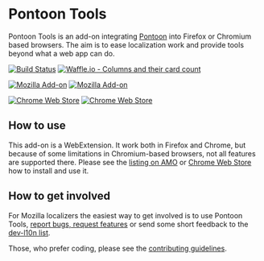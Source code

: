 # Pontoon Tools
Pontoon Tools is an add-on integrating [Pontoon](https://pontoon.mozilla.org/) into Firefox or Chromium based browsers. The aim is to ease localization work and provide tools beyond what a web app can do.

[![Build Status](https://travis-ci.org/MikkCZ/pontoon-tools.svg?branch=master)](https://travis-ci.org/MikkCZ/pontoon-tools) [![Waffle.io - Columns and their card count](https://badge.waffle.io/MikkCZ/pontoon-tools.svg?columns=inbox,backlog,in%20progress)](https://waffle.io/MikkCZ/pontoon-tools)

[![Mozilla Add-on](https://img.shields.io/amo/v/pontoon-tools.svg)](https://addons.mozilla.org/firefox/addon/pontoon-tools/) [![Mozilla Add-on](https://img.shields.io/amo/users/pontoon-tools.svg)](https://addons.mozilla.org/firefox/addon/pontoon-tools/statistics/)

[![Chrome Web Store](https://img.shields.io/chrome-web-store/v/gnbfbnpjncpghhjmmhklfhcglbopagbb.svg)](https://chrome.google.com/webstore/detail/pontoon-tools/gnbfbnpjncpghhjmmhklfhcglbopagbb) [![Chrome Web Store](https://img.shields.io/chrome-web-store/users/gnbfbnpjncpghhjmmhklfhcglbopagbb.svg?text=users)](https://chrome.google.com/webstore/detail/pontoon-tools/gnbfbnpjncpghhjmmhklfhcglbopagbb)

## How to use
This add-on is a WebExtension. It work both in Firefox and Chrome, but because of some limitations in Chromium-based browsers, not all features are supported there. Please see the [listing on AMO](https://addons.mozilla.org/firefox/addon/pontoon-tools/) or [Chrome Web Store](https://chrome.google.com/webstore/detail/pontoon-tools/gnbfbnpjncpghhjmmhklfhcglbopagbb) how to install and use it.

## How to get involved
For Mozilla localizers the easiest way to get involved is to use Pontoon Tools, [report bugs, request features](https://github.com/MikkCZ/pontoon-tools/issues) or send some short feedback to the [dev-l10n list](https://lists.mozilla.org/listinfo/dev-l10n).

Those, who prefer coding, please see the [contributing guidelines](CONTRIBUTING.md).

